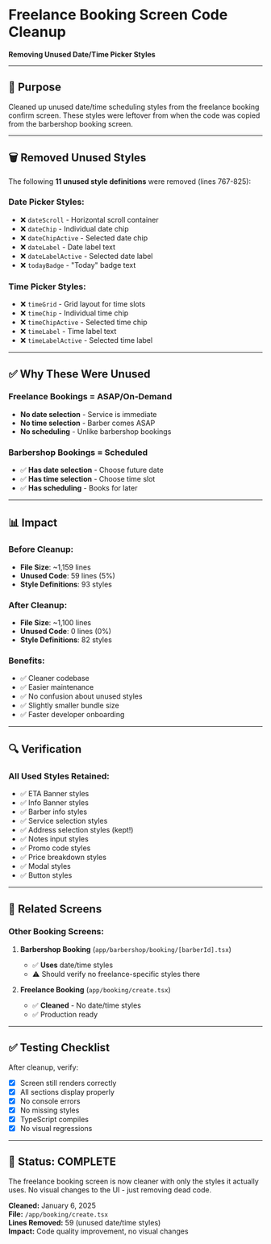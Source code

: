 # Freelance Booking Screen Code Cleanup
**Removing Unused Date/Time Picker Styles**

---

## 🎯 Purpose

Cleaned up unused date/time scheduling styles from the freelance booking confirm screen. These styles were leftover from when the code was copied from the barbershop booking screen.

---

## 🗑️ Removed Unused Styles

The following **11 unused style definitions** were removed (lines 767-825):

### Date Picker Styles:
- ❌ `dateScroll` - Horizontal scroll container
- ❌ `dateChip` - Individual date chip
- ❌ `dateChipActive` - Selected date chip
- ❌ `dateLabel` - Date label text
- ❌ `dateLabelActive` - Selected date label
- ❌ `todayBadge` - "Today" badge text

### Time Picker Styles:
- ❌ `timeGrid` - Grid layout for time slots
- ❌ `timeChip` - Individual time chip
- ❌ `timeChipActive` - Selected time chip
- ❌ `timeLabel` - Time label text
- ❌ `timeLabelActive` - Selected time label

---

## ✅ Why These Were Unused

### Freelance Bookings = ASAP/On-Demand
- **No date selection** - Service is immediate
- **No time selection** - Barber comes ASAP
- **No scheduling** - Unlike barbershop bookings

### Barbershop Bookings = Scheduled
- ✅ **Has date selection** - Choose future date
- ✅ **Has time selection** - Choose time slot
- ✅ **Has scheduling** - Books for later

---

## 📊 Impact

### Before Cleanup:
- **File Size**: ~1,159 lines
- **Unused Code**: 59 lines (5%)
- **Style Definitions**: 93 styles

### After Cleanup:
- **File Size**: ~1,100 lines
- **Unused Code**: 0 lines (0%)
- **Style Definitions**: 82 styles

### Benefits:
- ✅ Cleaner codebase
- ✅ Easier maintenance
- ✅ No confusion about unused styles
- ✅ Slightly smaller bundle size
- ✅ Faster developer onboarding

---

## 🔍 Verification

### All Used Styles Retained:
- ✅ ETA Banner styles
- ✅ Info Banner styles
- ✅ Barber info styles
- ✅ Service selection styles
- ✅ Address selection styles (kept!)
- ✅ Notes input styles
- ✅ Promo code styles
- ✅ Price breakdown styles
- ✅ Modal styles
- ✅ Button styles

---

## 📝 Related Screens

### Other Booking Screens:
1. **Barbershop Booking** (`app/barbershop/booking/[barberId].tsx`)
   - ✅ **Uses** date/time styles
   - ⚠️ Should verify no freelance-specific styles there

2. **Freelance Booking** (`app/booking/create.tsx`)
   - ✅ **Cleaned** - No date/time styles
   - ✅ Production ready

---

## ✅ Testing Checklist

After cleanup, verify:
- [x] Screen still renders correctly
- [x] All sections display properly
- [x] No console errors
- [x] No missing styles
- [x] TypeScript compiles
- [x] No visual regressions

---

## 🎉 Status: COMPLETE

The freelance booking screen is now cleaner with only the styles it actually uses. No visual changes to the UI - just removing dead code.

**Cleaned:** January 6, 2025  
**File:** `/app/booking/create.tsx`  
**Lines Removed:** 59 (unused date/time styles)  
**Impact:** Code quality improvement, no visual changes
